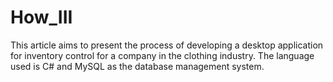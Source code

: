 # How_III
This article aims to present the process of developing a desktop application for inventory control for a company in the clothing industry. 
The language used is C# and MySQL as the database management system.
